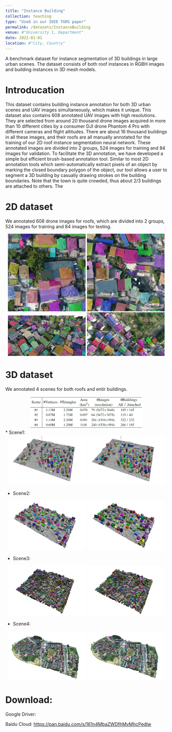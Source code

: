 ```yaml
---
title: "Instance Building"
collection: teaching
type: "Used in our IEEE TGRS paper"
permalink: /datasets/InstanceBuilding
venue: #"University 1, Department"
date: 2022-01-01
location: #"City, Country"
---
```


A benchmark dataset for instance segmentation of 3D buildings in large urban scenes. The dataset consists of both roof instances in RGBH images and building instances in 3D mesh models.

Introducation
======
This dataset contains building instance annotation for both 3D urban scenes and UAV images simultaneously, which makes it unique. This dataset also contains 608 annotated UAV images with high resolutions. They are selected from around 20 thousand drone images acquired in more than 10 different cities by a consumer DJI drone Phantom 4 Pro with different cameras and flight altitudes. There are about 16 thousand buildings in all these images, and their roofs are all manually annotated for the training of our 2D roof instance segmentation neural network. These annotated images are divided into 2 groups, 524 images for training and 84 images for validation. To facilitate the 3D annotation, we have developed a simple but efficient brush-based annotation tool. Similar to most 2D annotation tools which semi-automatically extract pixels of an object by marking the closed boundary polygon of the object, our tool allows a user to segment a 3D building by casually drawing strokes on the building boundaries. Note that the town is quite crowded, thus about 2/3 buildings are attached to others. The 

2D dataset
======
We annotated 608 drone images for roofs, which are divided into 2 groups, 524 images for training and 84 images for testing.

<div align="center">
<img src='files/DatasetInstanceBuilding/185-2400-5600-OR.jpg' width="48%" />
<img src='files/DatasetInstanceBuilding/187-4000-5600-OR.jpg' width="48%" />
</div>
<div align="center">
<img src='files/DatasetInstanceBuilding/s143.jpg' width="48%" />
<img src='files/DatasetInstanceBuilding/C_C281.jpg' width="48%" />
</div>

3D dataset
======
We annotated 4 scenes for both roofs and entir buildings.

<div align="center">
<img src='files/DatasetInstanceBuilding/statistics.png' width="70%" />
</div>
* Scene1:
<div align="center">
<img src='files/DatasetInstanceBuilding/s1-roof.jpg' width="48%" />
<img src='files/DatasetInstanceBuilding/s1-building.jpg' width="48%" />
</div>

* Scene2:
<div align="center">
<img src='files/DatasetInstanceBuilding/s2-roof.jpg' width="48%" />
<img src='files/DatasetInstanceBuilding/s2-building.jpg' width="48%" />
</div>

* Scene3:
<div align="center">
<img src='files/DatasetInstanceBuilding/s3-roof.jpg' width="48%" />
<img src='files/DatasetInstanceBuilding/s3-building.jpg' width="48%" />
</div>

* Scene4:
<div align="center">
<img src='files/DatasetInstanceBuilding/s4-roof.jpg' width="48%" />
<img src='files/DatasetInstanceBuilding/s4-building.jpg' width="48%" />
</div>

Download:
======
Google Driver:  

Baidu Cloud: https://pan.baidu.com/s/161n4MbaZWDfhMvMhcPedlw
